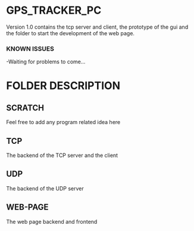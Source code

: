 # GPS_TRACKER_PC

Version 1.0 contains the tcp server and client, the prototype of the gui and the folder to start the development of the web page. 

### KNOWN ISSUES

-Waiting for problems to come...

# FOLDER DESCRIPTION

## SCRATCH

Feel free to add any program related idea here

## TCP

The backend of the TCP server and the client

## UDP 

The backend of the UDP server 

## WEB-PAGE

The web page backend and frontend
